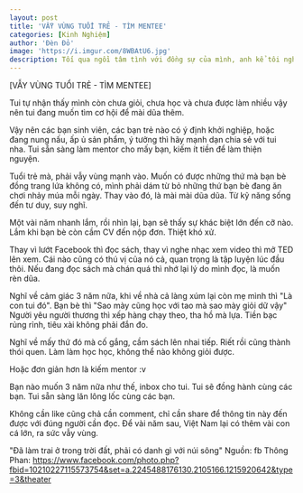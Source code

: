 ```yaml
---
layout: post
title: 'VẪY VÙNG TUỔI TRẺ - TÌM MENTEE'
categories: [Kinh Nghiệm]
author: 'Đèn Đỏ'
image: 'https://i.imgur.com/8WBAtU6.jpg'
description: Tối qua ngồi tâm tình với đồng sự của mình, anh kể tôi nghe về những lần anh cũng đã khởi nghiệp nhưng thất bại, rồi lại buông nhẹ câu. Vậy nên mình xin viết bài này góp chút động lực cho những bạn nào đang hay có ý định sẽ khởi nghiệp.
---
```

[VẪY VÙNG TUỔI TRẺ - TÌM MENTEE]

Tui tự nhận thấy mình còn chưa giỏi, chưa học và chưa được làm nhiều vậy nên tui đang muốn tìm cơ hội để mài dũa thêm.

Vậy nên các bạn sinh viên, các bạn trẻ nào có ý định khởi nghiệp, hoặc đang nung nấu, ấp ủ sản phẩm, ý tưởng thì hãy mạnh dạn chia sẻ với tui nha. Tui sẵn sàng làm mentor cho mấy bạn, kiếm ít tiền để làm thiện nguyện.

Tuổi trẻ mà, phải vẫy vùng mạnh vào.
Muốn có được những thứ mà bạn bè đồng trang lứa không có, mình phải dám từ bỏ những thứ bạn bè đang ăn chơi nhảy múa mỗi ngày. Thay vào đó, là mài mài dũa dũa. Từ kỹ năng sống đến tư duy, suy nghĩ.

Một vài năm nhanh lắm, rồi nhìn lại, bạn sẽ thấy sự khác biệt lớn đến cỡ nào. Lắm khi bạn bè còn cầm CV đến nộp đơn. Thiệt khó xử.

Thay vì lướt Facebook thì đọc sách, thay vì nghe nhạc xem video thì mở TED lên xem. Cái nào cũng có thú vị của nó cả, quan trọng là tập luyện lúc đầu thôi.
Nếu đang đọc sách mà chán quá thì nhớ lại lý do mình đọc, là muốn rèn dũa.

Nghĩ về cảm giác 3 năm nữa, khi về nhà cả làng xúm lại còn mẹ mình thì "Là con tui đó".
Bạn bè thì "Sao mày cũng học với tao mà sao mày giỏi dữ vậy"
Người yêu người thương thì xếp hàng chạy theo, tha hồ mà lựa.
Tiền bạc rủng rỉnh, tiêu xài không phải đắn đo.

Nghĩ về mấy thứ đó mà cố gắng, cầm sách lên nhai tiếp. Riết rồi cũng thành thói quen. Làm làm học học, không thể nào không giỏi được.

Hoặc đơn giản hơn là kiếm mentor :v

Bạn nào muốn 3 năm nữa như thế, inbox cho tui. Tui sẽ đồng hành cùng các bạn. Tui sẵn sàng lăn lông lốc cùng các bạn.

Không cần like cũng chả cần comment, chỉ cần share để thông tin này đến được với đúng người cần đọc. Để vài năm sau, Việt Nam lại có thêm vài con cá lớn, ra sức vẫy vùng.

"Đã làm trai ở trong trời đất, phải có danh gì với núi sông" 
Nguồn: fb Thông Phan: https://www.facebook.com/photo.php?fbid=10210227115573754&set=a.2245488176130.2105166.1215920642&type=3&theater
